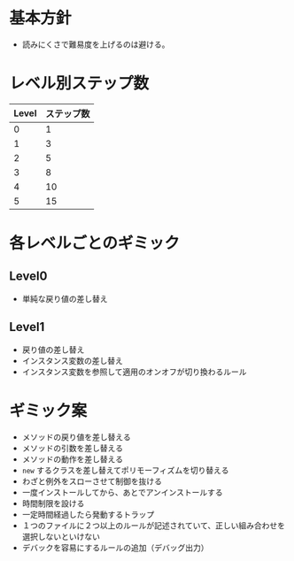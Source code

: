 # 基本方針
- 読みにくさで難易度を上げるのは避ける。

# レベル別ステップ数

| Level | ステップ数 |
|-------|------------|
|     0 |          1 |
|     1 |          3 |
|     2 |          5 |
|     3 |          8 |
|     4 |         10 |
|     5 |         15 |


# 各レベルごとのギミック
## Level0
- 単純な戻り値の差し替え

## Level1
- 戻り値の差し替え
- インスタンス変数の差し替え
- インスタンス変数を参照して適用のオンオフが切り換わるルール

# ギミック案
- メソッドの戻り値を差し替える
- メソッドの引数を差し替える
- メソッドの動作を差し替える
- `new` するクラスを差し替えてポリモーフィズムを切り替える
- わざと例外をスローさせて制御を抜ける
- 一度インストールしてから、あとでアンインストールする
- 時間制限を設ける
- 一定時間経過したら発動するトラップ
- １つのファイルに２つ以上のルールが記述されていて、正しい組み合わせを選択しないといけない
- デバックを容易にするルールの追加（デバッグ出力）
